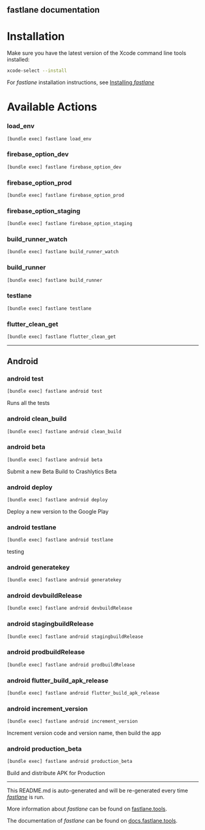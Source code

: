 fastlane documentation
----

# Installation

Make sure you have the latest version of the Xcode command line tools installed:

```sh
xcode-select --install
```

For _fastlane_ installation instructions, see [Installing _fastlane_](https://docs.fastlane.tools/#installing-fastlane)

# Available Actions

### load_env

```sh
[bundle exec] fastlane load_env
```



### firebase_option_dev

```sh
[bundle exec] fastlane firebase_option_dev
```



### firebase_option_prod

```sh
[bundle exec] fastlane firebase_option_prod
```



### firebase_option_staging

```sh
[bundle exec] fastlane firebase_option_staging
```



### build_runner_watch

```sh
[bundle exec] fastlane build_runner_watch
```



### build_runner

```sh
[bundle exec] fastlane build_runner
```



### testlane

```sh
[bundle exec] fastlane testlane
```



### flutter_clean_get

```sh
[bundle exec] fastlane flutter_clean_get
```



----


## Android

### android test

```sh
[bundle exec] fastlane android test
```

Runs all the tests

### android clean_build

```sh
[bundle exec] fastlane android clean_build
```



### android beta

```sh
[bundle exec] fastlane android beta
```

Submit a new Beta Build to Crashlytics Beta

### android deploy

```sh
[bundle exec] fastlane android deploy
```

Deploy a new version to the Google Play

### android testlane

```sh
[bundle exec] fastlane android testlane
```

testing

### android generatekey

```sh
[bundle exec] fastlane android generatekey
```



### android devbuildRelease

```sh
[bundle exec] fastlane android devbuildRelease
```



### android stagingbuildRelease

```sh
[bundle exec] fastlane android stagingbuildRelease
```



### android prodbuildRelease

```sh
[bundle exec] fastlane android prodbuildRelease
```



### android flutter_build_apk_release

```sh
[bundle exec] fastlane android flutter_build_apk_release
```



### android increment_version

```sh
[bundle exec] fastlane android increment_version
```

Increment version code and version name, then build the app

### android production_beta

```sh
[bundle exec] fastlane android production_beta
```

Build and distribute APK for Production

----

This README.md is auto-generated and will be re-generated every time [_fastlane_](https://fastlane.tools) is run.

More information about _fastlane_ can be found on [fastlane.tools](https://fastlane.tools).

The documentation of _fastlane_ can be found on [docs.fastlane.tools](https://docs.fastlane.tools).
